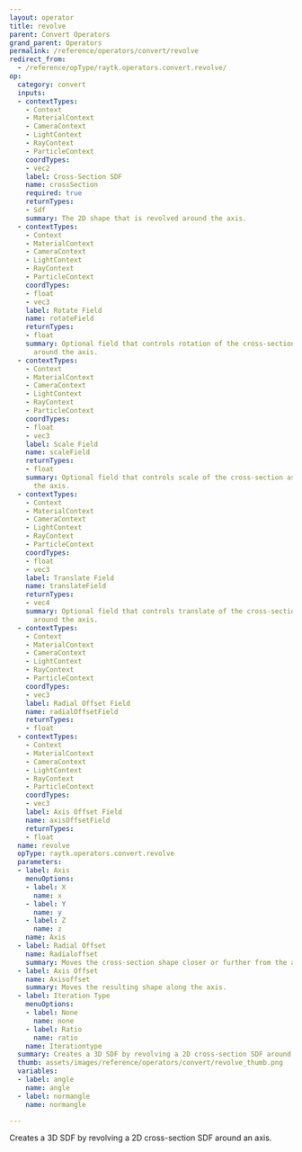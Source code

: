 ```yaml
---
layout: operator
title: revolve
parent: Convert Operators
grand_parent: Operators
permalink: /reference/operators/convert/revolve
redirect_from:
  - /reference/opType/raytk.operators.convert.revolve/
op:
  category: convert
  inputs:
  - contextTypes:
    - Context
    - MaterialContext
    - CameraContext
    - LightContext
    - RayContext
    - ParticleContext
    coordTypes:
    - vec2
    label: Cross-Section SDF
    name: crossSection
    required: true
    returnTypes:
    - Sdf
    summary: The 2D shape that is revolved around the axis.
  - contextTypes:
    - Context
    - MaterialContext
    - CameraContext
    - LightContext
    - RayContext
    - ParticleContext
    coordTypes:
    - float
    - vec3
    label: Rotate Field
    name: rotateField
    returnTypes:
    - float
    summary: Optional field that controls rotation of the cross-section as it goes
      around the axis.
  - contextTypes:
    - Context
    - MaterialContext
    - CameraContext
    - LightContext
    - RayContext
    - ParticleContext
    coordTypes:
    - float
    - vec3
    label: Scale Field
    name: scaleField
    returnTypes:
    - float
    summary: Optional field that controls scale of the cross-section as it goes around
      the axis.
  - contextTypes:
    - Context
    - MaterialContext
    - CameraContext
    - LightContext
    - RayContext
    - ParticleContext
    coordTypes:
    - float
    - vec3
    label: Translate Field
    name: translateField
    returnTypes:
    - vec4
    summary: Optional field that controls translate of the cross-section as it goes
      around the axis.
  - contextTypes:
    - Context
    - MaterialContext
    - CameraContext
    - LightContext
    - RayContext
    - ParticleContext
    coordTypes:
    - vec3
    label: Radial Offset Field
    name: radialOffsetField
    returnTypes:
    - float
  - contextTypes:
    - Context
    - MaterialContext
    - CameraContext
    - LightContext
    - RayContext
    - ParticleContext
    coordTypes:
    - vec3
    label: Axis Offset Field
    name: axisOffsetField
    returnTypes:
    - float
  name: revolve
  opType: raytk.operators.convert.revolve
  parameters:
  - label: Axis
    menuOptions:
    - label: X
      name: x
    - label: Y
      name: y
    - label: Z
      name: z
    name: Axis
  - label: Radial Offset
    name: Radialoffset
    summary: Moves the cross-section shape closer or further from the axis.
  - label: Axis Offset
    name: Axisoffset
    summary: Moves the resulting shape along the axis.
  - label: Iteration Type
    menuOptions:
    - label: None
      name: none
    - label: Ratio
      name: ratio
    name: Iterationtype
  summary: Creates a 3D SDF by revolving a 2D cross-section SDF around an axis.
  thumb: assets/images/reference/operators/convert/revolve_thumb.png
  variables:
  - label: angle
    name: angle
  - label: normangle
    name: normangle

---
```



Creates a 3D SDF by revolving a 2D cross-section SDF around an axis.